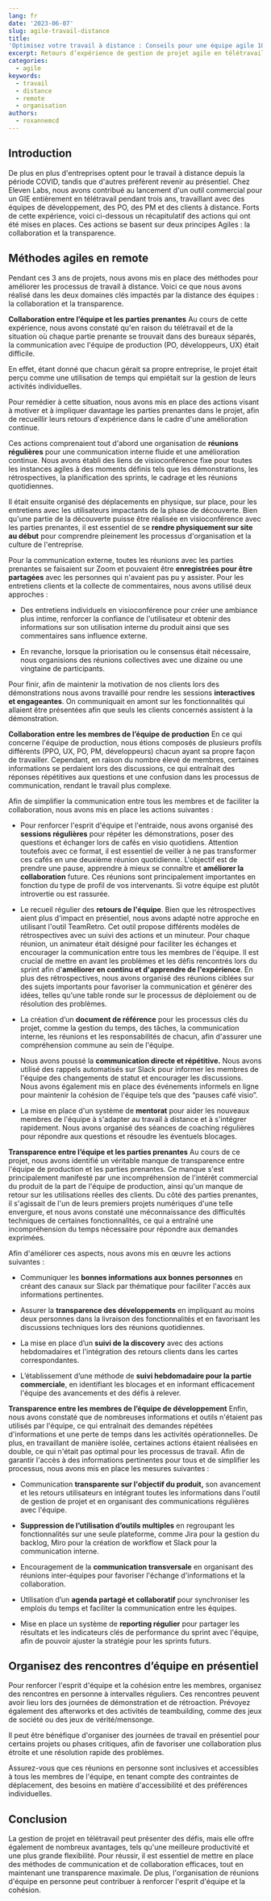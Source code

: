 ```yaml
---
lang: fr
date: '2023-06-07'
slug: agile-travail-distance
title: 
'Optimisez votre travail à distance : Conseils pour une équipe agile 100% remote'
excerpt: Retours d’expérience de gestion de projet agile en télétravail avec une équipe de production importante et plusieurs clients répartis dans toute la France. Ce rapport présente les défis rencontrés ainsi que des conseils pour améliorer la communication et la transparence dans votre projet.
categories:
  - agile
keywords:
  - travail
  - distance
  - remote
  - organisation
authors:
  - roxannemcd
---
```


## **Introduction**

De plus en plus d'entreprises optent pour le travail à distance depuis la période COVID, tandis que d'autres préfèrent revenir au présentiel. Chez Eleven Labs, nous avons contribué au lancement d'un outil commercial pour un GIE entièrement en télétravail pendant trois ans, travaillant avec des équipes de développement, des PO, des PM et des clients à distance. Forts de cette expérience, voici ci-dessous un récapitulatif des actions qui ont été mises en places. Ces actions se basent sur deux principes Agiles : la collaboration et la transparence.

## **Méthodes agiles en remote**

Pendant ces 3 ans de projets, nous avons mis en place des méthodes pour améliorer les processus de travail à distance. Voici ce que nous avons réalisé dans les deux domaines clés impactés par la distance des équipes : la collaboration et la transparence.

**Collaboration entre l’équipe et les parties prenantes**
Au cours de cette expérience, nous avons constaté qu'en raison du télétravail et de la situation où chaque partie prenante se trouvait dans des bureaux séparés, la communication avec l'équipe de production (PO, développeurs, UX) était difficile.

En effet, étant donné que chacun gérait sa propre entreprise, le projet était perçu comme une utilisation de temps qui empiétait sur la gestion de leurs activités individuelles.

Pour remédier à cette situation, nous avons mis en place des actions visant à motiver et à impliquer davantage les parties prenantes dans le projet, afin de recueillir leurs retours d'expérience dans le cadre d'une amélioration continue.

Ces actions comprenaient tout d'abord une organisation de **réunions régulières** pour une communication interne fluide et une amélioration continue. Nous avons établi des liens de visioconférence fixe pour toutes les instances agiles à des moments définis tels que les démonstrations, les rétrospectives, la planification des sprints, le cadrage et les réunions quotidiennes.

Il était ensuite organisé des déplacements en physique, sur place, pour les entretiens avec les utilisateurs impactants de la phase de découverte. Bien qu'une partie de la découverte puisse être réalisée en visioconférence avec les parties prenantes, il est essentiel de se **rendre physiquement sur site au début** pour comprendre pleinement les processus d'organisation et la culture de l'entreprise.

Pour la communication externe, toutes les réunions avec les parties prenantes se faisaient sur Zoom et pouvaient être **enregistrées pour être partagées** avec les personnes qui n'avaient pas pu y assister. Pour les entretiens clients et la collecte de commentaires, nous avons utilisé deux approches :

  - Des entretiens individuels en visioconférence pour créer une ambiance plus intime, renforcer la confiance de l'utilisateur et obtenir des informations sur son utilisation interne du produit ainsi que ses commentaires sans influence externe.

  - En revanche, lorsque la priorisation ou le consensus était nécessaire, nous organisions des réunions collectives avec une dizaine ou une vingtaine de participants.

Pour finir, afin de maintenir la motivation de nos clients lors des démonstrations nous avons travaillé pour rendre les sessions **interactives et engageantes**. On communiquait en amont sur les fonctionnalités qui allaient être présentées afin que seuls les clients concernés assistent à la démonstration.

**Collaboration entre les membres de l’équipe de production**
En ce qui concerne l'équipe de production, nous étions composés de plusieurs profils différents (PPO, UX, PO, PM, développeurs) chacun ayant sa propre façon de travailler. Cependant, en raison du nombre élevé de membres, certaines informations se perdaient lors des discussions, ce qui entraînait des réponses répétitives aux questions et une confusion dans les processus de communication, rendant le travail plus complexe.

Afin de simplifier la communication entre tous les membres et de faciliter la collaboration, nous avons mis en place les actions suivantes :

  - Pour renforcer l'esprit d'équipe et l'entraide, nous avons organisé des **sessions régulières** pour répéter les démonstrations, poser des questions et échanger lors de cafés en visio quotidiens. Attention toutefois avec ce format, il est essentiel de veiller à ne pas transformer ces cafés en une deuxième réunion quotidienne. L'objectif est de prendre une pause, apprendre à mieux se connaître et **améliorer la collaboration** future. Ces réunions sont principalement importantes en fonction du type de profil de vos intervenants. Si votre équipe est plutôt introvertie ou est rassurée.

  - Le recueil régulier des  **retours de l'équipe**. Bien que les rétrospectives aient plus d'impact en présentiel, nous avons adapté notre approche en utilisant l'outil TeamRetro. Cet outil propose différents modèles de rétrospectives avec un suivi des actions et un minuteur. Pour chaque réunion, un animateur était désigné pour faciliter les échanges et encourager la communication entre tous les membres de l'équipe. Il est crucial de mettre en avant les problèmes et les défis rencontrés lors du sprint afin d'**améliorer en continu et d'apprendre de l'expérience**. En plus des rétrospectives, nous avons organisé des réunions ciblées sur des sujets importants pour favoriser la communication et générer des idées, telles qu'une table ronde sur le processus de déploiement ou de résolution des problèmes.

  - La création d’un **document de référence** pour les processus clés du projet, comme la gestion du temps, des tâches, la communication interne, les réunions et les responsabilités de chacun, afin d'assurer une compréhension commune au sein de l'équipe.

  - Nous avons poussé la **communication directe et répétitive.** Nous avons utilisé des rappels automatisés sur Slack pour informer les membres de l'équipe des changements de statut et encourager les discussions. Nous avons également mis en place des événements informels en ligne pour maintenir la cohésion de l'équipe tels que des “pauses café visio”.

  - La mise en place d'un système de **mentorat** pour aider les nouveaux membres de l'équipe à s'adapter au travail à distance et à s'intégrer rapidement. Nous avons organisé des séances de coaching régulières pour répondre aux questions et résoudre les éventuels blocages.

**Transparence entre l’équipe et les parties prenantes**
Au cours de ce projet, nous avons identifié un véritable manque de transparence entre l'équipe de production et les parties prenantes. Ce manque s'est principalement manifesté par une incompréhension de l'intérêt commercial du produit de la part de l'équipe de production, ainsi qu'un manque de retour sur les utilisations réelles des clients. Du côté des parties prenantes, il s'agissait de l'un de leurs premiers projets numériques d'une telle envergure, et nous avons constaté une méconnaissance des difficultés techniques de certaines fonctionnalités, ce qui a entraîné une incompréhension du temps nécessaire pour répondre aux demandes exprimées.

Afin d'améliorer ces aspects, nous avons mis en œuvre les actions suivantes :

  - Communiquer les **bonnes informations aux bonnes personnes** en créant des canaux sur Slack par thématique pour faciliter l'accès aux informations pertinentes.

- Assurer la **transparence des développements** en impliquant au moins deux personnes dans la livraison des fonctionnalités et en favorisant les discussions techniques lors des réunions quotidiennes.

- La mise en place d’un **suivi de la discovery** avec des actions hebdomadaires et l'intégration des retours clients dans les cartes correspondantes.

- L’établissement d’une méthode de **suivi hebdomadaire pour la partie commerciale**, en identifiant les blocages et en informant efficacement l'équipe des avancements et des défis à relever.

**Transparence entre les membres de l’équipe de développement**
Enfin, nous avons constaté que de nombreuses informations et outils n'étaient pas utilisés par l'équipe, ce qui entraînait des demandes répétées d'informations et une perte de temps dans les activités opérationnelles. De plus, en travaillant de manière isolée, certaines actions étaient réalisées en double, ce qui n'était pas optimal pour les processus de travail. Afin de garantir l'accès à des informations pertinentes pour tous et de simplifier les processus, nous avons mis en place les mesures suivantes :

  - Communication **transparente sur l'objectif du produit,** son avancement et les retours utilisateurs en intégrant toutes les informations dans l'outil de gestion de projet et en organisant des communications régulières avec l'équipe.

  - **Suppression de l’utilisation d’outils multiples**  en regroupant les fonctionnalités sur une seule plateforme, comme Jira pour la gestion du backlog, Miro pour la création de workflow et Slack pour la communication interne.

  - Encouragement de la **communication transversale** en organisant des réunions inter-équipes pour favoriser l'échange d'informations et la collaboration.

  - Utilisation d’un **agenda partagé et collaboratif** pour synchroniser les emplois du temps et faciliter la communication entre les équipes.

  - Mise en place un système de **reporting régulier** pour partager les résultats et les indicateurs clés de performance du sprint avec l'équipe, afin de pouvoir ajuster la stratégie pour les sprints futurs.

## Organisez des rencontres d’équipe en présentiel

Pour renforcer l'esprit d'équipe et la cohésion entre les membres, organisez des rencontres en personne à intervalles réguliers. Ces rencontres peuvent avoir lieu lors des journées de démonstration et de rétroaction. Prévoyez également des afterworks et des activités de teambuilding, comme des jeux de société ou des jeux de vérité/mensonge.

Il peut être bénéfique d'organiser des journées de travail en présentiel pour certains projets ou phases critiques, afin de favoriser une collaboration plus étroite et une résolution rapide des problèmes.

Assurez-vous que ces réunions en personne sont inclusives et accessibles à tous les membres de l'équipe, en tenant compte des contraintes de déplacement, des besoins en matière d'accessibilité et des préférences individuelles.

## **Conclusion**

La gestion de projet en télétravail peut présenter des défis, mais elle offre également de nombreux avantages, tels qu'une meilleure productivité et une plus grande flexibilité. Pour réussir, il est essentiel de mettre en place des méthodes de communication et de collaboration efficaces, tout en maintenant une transparence maximale. De plus, l'organisation de réunions d'équipe en personne peut contribuer à renforcer l'esprit d'équipe et la cohésion.
